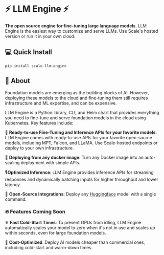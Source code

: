 # ⚡ LLM Engine ⚡

**The open source engine for fine-tuning large language models**. LLM Engine is the easiest way to customize and serve LLMs.
Use Scale's hosted version or run it in your own cloud.

## 💻 Quick Install

```commandline
pip install scale-llm-engine
```

## 🤔 About

Foundation models are emerging as the building blocks of AI. However, deploying
these models to the cloud and fine-tuning them still requires infrastructure and
ML expertise, and can be expensive.

LLM Engine is a Python library, CLI, and Helm chart that provides
everything you need to fine-tune and serve foundation models in the cloud
using Kubernetes. Key features include:

🚀 **Ready-to-use Fine-Tuning and Inference APIs for your favorite models**:
LLM Engine comes with ready-to-use APIs for your favorite
open-source models, including MPT, Falcon, and LLaMA. Use Scale-hosted endpoints
or deploy to your own infrastructure.

🐳 **Deploying from any docker image**: Turn any Docker image into an
auto-scaling deployment with simple APIs.

🎙️**Optimized Inference**: LLM Engine provides inference APIs
for streaming responses and dynamically batching inputs for higher throughput
and lower latency.

🤗 **Open-Source Integrations**: Deploy any [Huggingface](https://huggingface.co/)
model with a single command.

### 🔥 Features Coming Soon

❄ **Fast Cold-Start Times**: To prevent GPUs from idling, LLM Engine
automatically scales your model to zero when it's not in use and scales up
within seconds, even for large foundation models.

💸 **Cost-Optimized**: Deploy AI models cheaper than commercial ones,
including cold-start and warm-down times.
